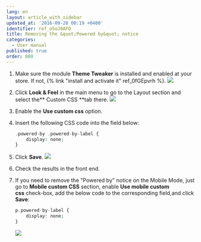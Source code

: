 ```yaml
---
lang: en
layout: article_with_sidebar
updated_at: '2016-09-28 00:19 +0400'
identifier: ref_o5oJ0AFO
title: Removing the &quot;Powered by&quot; notice
categories:
  - User manual
published: true
order: 800
---
```



1.  Make sure the module **Theme Tweaker** is installed and enabled at your store. If not, {% link "install and activate it" ref_0fGEpvrh %}.
    ![]({{site.baseurl}}/attachments/6389847/8716763.png)
2.  Click **Look & Feel** in the main menu to go to the Layout section and select the** Custom CSS **tab there.
    ![]({{site.baseurl}}/attachments/6389847/8716764.png)
3.  Enable the **Use custom css** option.

4.  Insert the following CSS code into the field below:

    ```php
    .powered-by .powered-by-label {
        display: none;
    }
    ```

5.  Click **Save**.
    ![]({{site.baseurl}}/attachments/6389847/8716775.png)

6.  Check the results in the front end.

7.  If you need to remove the "Powered by" notice on the Mobile Mode, just go to **Mobile custom CSS** section, enable **Use mobile custom css** check-box, add the below code to the corresponding field,and click **Save**:

    ```php
    p.powered-by-label {
        display: none;
    }
    ```

    ![]({{site.baseurl}}/attachments/6389847/9437792.png)
